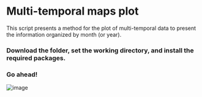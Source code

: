 # Multi-temporal maps plot 

This script presents a method for the plot of multi-temporal data to present the information organized by month (or year).

### Download the folder, set the working directory, and install the required packages. 

### Go ahead!


![image](https://user-images.githubusercontent.com/60663771/204534485-dde8c048-ce50-41f7-8529-20ff46fdae7f.png)
